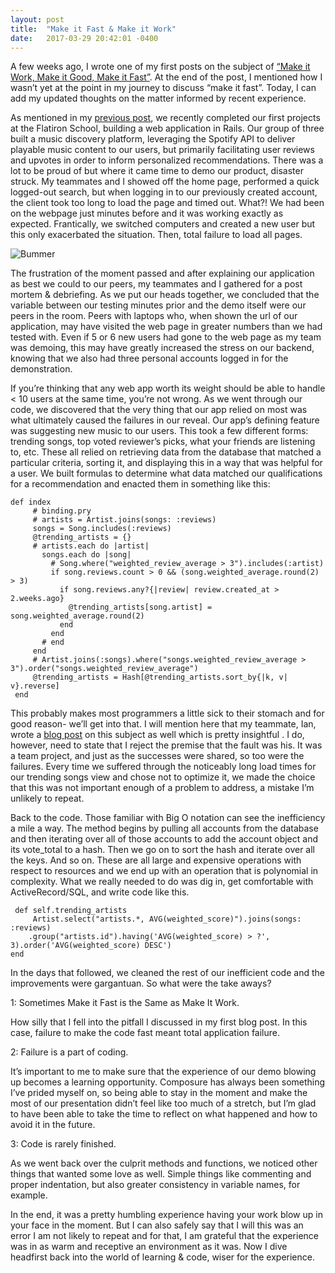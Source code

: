 ```yaml
---
layout: post
title:  "Make it Fast & Make it Work"
date:   2017-03-29 20:42:01 -0400
---
```


A few weeks ago, I wrote one of my first posts on the subject of [“Make it Work, Make it Good, Make it Fast”](http://jeffreyhechler.com/2017/02/19/make_it_work_make_it_good_make_it_fast/). At the end of the post, I mentioned how I wasn’t yet at the point in my journey to discuss “make it fast”. Today, I can add my updated thoughts on the matter informed by recent experience.

As mentioned in my [previous post](http://jeffreyhechler.com/2017/03/20/all_about_upvotes/), we recently completed our first projects at the Flatiron School, building a web application in Rails. Our group of three built a music discovery platform, leveraging the Spotify API to deliver playable music content to our users, but primarily facilitating user reviews and upvotes in order to inform personalized recommendations. There was a lot to be proud of but where it came time to demo our product, disaster struck. My teammates and I showed off the home page, performed a quick logged-out search, but when logging in to our previously created account, the client took too long to load the page and timed out. What?! We had been on the webpage just minutes before and it was working exactly as expected. Frantically, we switched computers and created a new user but this only exacerbated the situation. Then, total failure to load all pages. 

![Bummer](https://media.giphy.com/media/KRuu5c6Vdhd0A/giphy.gif)

The frustration of the moment passed and after explaining our application as best we could to our peers, my teammates and I gathered for a post mortem & debriefing. As we put our heads together, we concluded that the variable between our testing minutes prior and the demo itself were our peers in the room. Peers with laptops who, when shown the url of our application, may have visited the web page in greater numbers than we had tested with. Even if 5 or 6 new users had gone to the web page as my team was demoing, this may have greatly increased the stress on our backend, knowing that we also had three personal accounts logged in for the demonstration. 

If you’re thinking that any web app worth its weight should be able to handle < 10 users at the same time, you’re not wrong. As we went through our code, we discovered that the very thing that our app relied on most was what ultimately caused the failures in our reveal. Our app’s defining feature was suggesting new music to our users. This took a few different forms: trending songs, top voted reviewer’s picks, what your friends are listening to, etc. These all relied on retrieving data from the database that matched a particular criteria, sorting it, and displaying this in a way that was helpful for a user. We built formulas to determine what data matched our qualifications for a recommendation and enacted them in something like this:

```
def index
     # binding.pry
     # artists = Artist.joins(songs: :reviews)
     songs = Song.includes(:reviews)
     @trending_artists = {}
     # artists.each do |artist|
       songs.each do |song|
         # Song.where("weighted_review_average > 3").includes(:artist)
         if song.reviews.count > 0 && (song.weighted_average.round(2) > 3)
           if song.reviews.any?{|review| review.created_at > 2.weeks.ago}
             @trending_artists[song.artist] = song.weighted_average.round(2)
           end
         end
       # end
     end
     # Artist.joins(:songs).where("songs.weighted_review_average > 3").order("songs.weighted_review_average")
     @trending_artists = Hash[@trending_artists.sort_by{|k, v| v}.reverse]
 end
```

This probably makes most programmers a little sick to their stomach and for good reason- we’ll get into that. I will mention here that my teammate, Ian, wrote a [blog post](https://ianboynton.tumblr.com/post/158495373349/learning-from-failure) on this subject as well which is pretty insightful . I do, however, need to state that I reject the premise that the fault was his. It was a team project, and just as the successes were shared, so too were the failures. Every time we suffered through the noticeably long load times for our trending songs view and chose not to optimize it, we made the choice that this was not important enough of a problem to address, a mistake I’m unlikely to repeat.

Back to the code. Those familiar with Big O notation can see the inefficiency a mile a way. The method begins by pulling all accounts from the database and then iterating over all of those accounts to add the account object and its vote_total to a hash. Then we go on to sort the hash and iterate over all the keys. And so on. These are all large and expensive operations with respect to resources and we end up with an operation that is polynomial in complexity. What we really needed to do was dig in, get comfortable with ActiveRecord/SQL, and write code like this.

```
 def self.trending_artists
     Artist.select("artists.*, AVG(weighted_score)").joins(songs: :reviews)
	.group("artists.id").having('AVG(weighted_score) > ?', 3).order('AVG(weighted_score) DESC')
end
```

In the days that followed, we cleaned the rest of our inefficient code and the improvements were gargantuan. So what were the take aways?

1: Sometimes Make it Fast is the Same as Make It Work. 

How silly that I fell into the pitfall I discussed in my first blog post. In this case, failure to make the code fast meant total application failure. 

2: Failure is a part of coding.

It’s important to me to make sure that the experience of our demo blowing up becomes a learning opportunity. Composure has always been something I’ve prided myself on, so being able to stay in the moment and make the most of our presentation didn’t feel like too much of a stretch, but I’m glad to have been able to take the time to reflect on what happened and how to avoid it in the future.

3: Code is rarely finished. 

As we went back over the culprit methods and functions, we noticed other things that wanted some love as well. Simple things like commenting and proper indentation, but also greater consistency in variable names, for example.

In the end, it was a pretty humbling experience having your work blow up in your face in the moment. But I can also safely say that I will this was an error I am not likely to repeat and for that, I am grateful that the experience was in as warm and receptive an environment as it was. Now I dive headfirst back into the world of learning & code, wiser for the experience.
